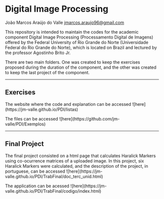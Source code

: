 # Digital Image Processing
João Marcos Araújo do Valle <jmarcos.araujo96@gmail.com>
<p>This repository is intended to maintain the codes for the academic component Digital Image Processing (Processamento Digital de Imagens) offered by the Federal University of Rio Grande do Norte (Universidade Federal do Rio Grande do Norte), which is located on Brazil and lectured by the professor Agostinho Brito Jr.</p>
<p>There are two main folders. One was created to keep the exercises proposed during the duration of the component, and the other was created to keep the last project of the component.</p>

---
## Exercises

<p>The website where the code and explanation can be accessed ![here](https://jm-valle.github.io/PDI/listas)
</p>
<p>The files can be accessed ![here](https://github.com/jm-valle/PDI/Exemplos)
</p>

---
## Final Project

<p>The final project consisted on a html page that calculates Haralick Markers using co-ocurrence matrices of a uploaded image. In this project, six Haralick Markers were calculated, and the description of the project, in portuguese, can be accessed ![here](https://jm-valle.github.io/PDI/TrabFinal/doc_terc_unid.html)
</p>
<p>The application can be acessed ![here](https://jm-valle.github.io/PDI/TrabFinal/codigo/index.html)
</p>

